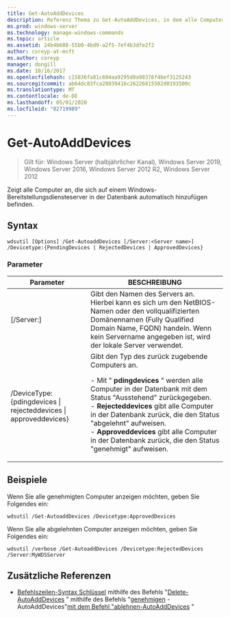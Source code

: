 ```yaml
---
title: Get-AutoAddDevices
description: Referenz Thema zu Get-AutoAddDevices, in dem alle Computer angezeigt werden, die sich in der Datenbank zum automatischen Hinzufügen auf einem Windows-Bereitstellungsdiensteserver befinden.
ms.prod: windows-server
ms.technology: manage-windows-commands
ms.topic: article
ms.assetid: 24b4b688-55b0-4bd9-a2f5-7ef4b3dfe2f2
author: coreyp-at-msft
ms.author: coreyp
manager: dongill
ms.date: 10/16/2017
ms.openlocfilehash: c15836fa81c694aa9295d0a98376f4bef3125243
ms.sourcegitcommit: ab64dc83fca28039416c26226815502d0193500c
ms.translationtype: MT
ms.contentlocale: de-DE
ms.lasthandoff: 05/01/2020
ms.locfileid: "82719989"
---
```

# <a name="get-autoadddevices"></a>Get-AutoAddDevices

> Gilt für: Windows Server (halbjährlicher Kanal), Windows Server 2019, Windows Server 2016, Windows Server 2012 R2, Windows Server 2012

Zeigt alle Computer an, die sich auf einem Windows-Bereitstellungsdiensteserver in der Datenbank automatisch hinzufügen befinden.

## <a name="syntax"></a>Syntax
```
wdsutil [Options] /Get-AutoaddDevices [/Server:<Server name>] /Devicetype:{PendingDevices | RejectedDevices | ApprovedDevices}
```
### <a name="parameters"></a>Parameter
|Parameter|BESCHREIBUNG|
|-------|--------|
|[/Server:<Server name>]|Gibt den Namen des Servers an. Hierbei kann es sich um den NetBIOS-Namen oder den vollqualifizierten Domänennamen (Fully Qualified Domain Name, FQDN) handeln. Wenn kein Servername angegeben ist, wird der lokale Server verwendet.|
|/DeviceType: {pdingdevices &#124; rejecteddevices &#124; approveddevices}|Gibt den Typ des zurück zugebende Computers an.<p>-   Mit " **pdingdevices** " werden alle Computer in der Datenbank mit dem Status "Ausstehend" zurückgegeben.<br />-   **Rejecteddevices** gibt alle Computer in der Datenbank zurück, die den Status "abgelehnt" aufweisen.<br />-   **Approveddevices** gibt alle Computer in der Datenbank zurück, die den Status "genehmigt" aufweisen.|
## <a name="examples"></a>Beispiele
Wenn Sie alle genehmigten Computer anzeigen möchten, geben Sie Folgendes ein:
```
wdsutil /Get-AutoaddDevices /Devicetype:ApprovedDevices
```
Wenn Sie alle abgelehnten Computer anzeigen möchten, geben Sie Folgendes ein:
```
wdsutil /verbose /Get-AutoaddDevices /Devicetype:RejectedDevices /Server:MyWDSServer
```
## <a name="additional-references"></a>Zusätzliche Referenzen
- [Befehlszeilen-Syntax Schlüssel](command-line-syntax-key.md)
mithilfe des Befehls "[Delete-AutoAddDevices](using-the-delete-autoadddevices-command.md)
" mithilfe des Befehls "[genehmigen](using-the-approve-autoadddevices-command.md)
-AutoAddDevices"[mit dem Befehl "ablehnen-AutoAddDevices](using-the-reject-autoadddevices-command.md) "
